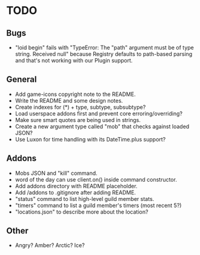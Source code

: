 
# TODO

## Bugs
  * "loid begin" fails with "TypeError: The "path" argument must be of
    type string. Received null" because Registry defaults to path-based
    parsing and that's not working with our Plugin support.

## General
  * Add game-icons copyright note to the README.
  * Write the README and some design notes.
  * Create indexes for (*) + type, subtype, subsubtype?
  * Load userspace addons first and prevent core erroring/overriding?
  * Make sure smart quotes are being used in strings.
  * Create a new argument type called "mob" that checks against loaded JSON?
  * Use Luxon for time handling with its DateTime.plus support?

## Addons
  * Mobs JSON and "kill" command.
  * word of the day can use client.on() inside command constructor.
  * Add addons directory with README placeholder.
  * Add /addons to .gitignore after adding README.
  * "status" command to list high-level guild member stats.
  * "timers" command to list a guild member's timers (most recent 5?)
  * "locations.json" to describe more about the location?

## Other
  * Angry? Amber? Arctic? Ice?

